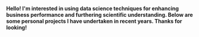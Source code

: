 #### Hello! I'm interested in using data science techniques for enhancing business performance and furthering scientific understanding. Below are some personal projects I have undertaken in recent years. Thanks for looking!
